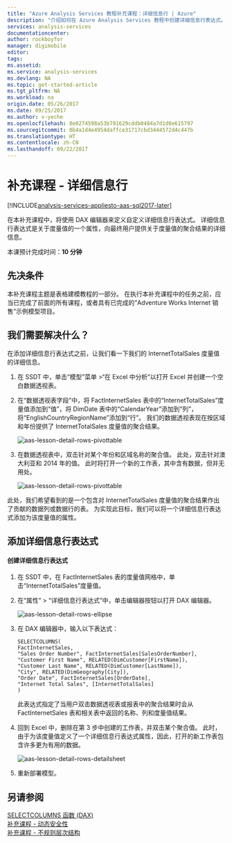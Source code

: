 ```yaml
---
title: "Azure Analysis Services 教程补充课程：详细信息行 | Azure"
description: "介绍如何在 Azure Analysis Services 教程中创建详细信息行表达式。"
services: analysis-services
documentationcenter: 
author: rockboyfor
manager: digimobile
editor: 
tags: 
ms.assetid: 
ms.service: analysis-services
ms.devlang: NA
ms.topic: get-started-article
ms.tgt_pltfrm: NA
ms.workload: na
origin.date: 05/26/2017
ms.date: 09/25/2017
ms.author: v-yeche
ms.openlocfilehash: 8e0274598a53b791629cddb0484a7d1d0e615797
ms.sourcegitcommit: 0b4a1d4e4954daffce31717cbd3444572d4c447b
ms.translationtype: HT
ms.contentlocale: zh-CN
ms.lasthandoff: 09/22/2017
---
```

# <a name="supplemental-lesson---detail-rows"></a>补充课程 - 详细信息行

[!INCLUDE[analysis-services-appliesto-aas-sql2017-later](../../../includes/analysis-services-appliesto-aas-sql2017-later.md)]

在本补充课程中，将使用 DAX 编辑器来定义自定义详细信息行表达式。 详细信息行表达式是关于度量值的一个属性，向最终用户提供关于度量值的聚合结果的详细信息。 

本课预计完成时间：**10 分钟**  

## <a name="prerequisites"></a>先决条件  
本补充课程主题是表格建模教程的一部分。 在执行本补充课程中的任务之前，应当已完成了前面的所有课程，或者具有已完成的“Adventure Works Internet 销售”示例模型项目。  

## <a name="what-do-we-need-to-solve"></a>我们需要解决什么？
在添加详细信息行表达式之前，让我们看一下我们的 InternetTotalSales 度量值的详细信息。

1.  在 SSDT 中，单击“模型”菜单 >“在 Excel 中分析”以打开 Excel 并创建一个空白数据透视表。

2.  在“数据透视表字段”中，将 FactInternetSales 表中的“InternetTotalSales”度量值添加到“值”，将 DimDate 表中的“CalendarYear”添加到“列”，将“EnglishCountryRegionName”添加到“行”。 我们的数据透视表现在按区域和年份提供了 InternetTotalSales 度量值的聚合结果。 

    ![aas-lesson-detail-rows-pivottable](../tutorials/media/aas-lesson-detail-rows-pivottable.png)

3. 在数据透视表中，双击针对某个年份和区域名称的聚合值。 此处，双击针对澳大利亚和 2014 年的值。 此时将打开一个新的工作表，其中含有数据，但并无用处。

    ![aas-lesson-detail-rows-pivottable](../tutorials/media/aas-lesson-detail-rows-sheet.png)

此处，我们希望看到的是一个包含对 InternetTotalSales 度量值的聚合结果作出了贡献的数据列或数据行的表。 为实现此目标，我们可以将一个详细信息行表达式添加为该度量值的属性。

## <a name="add-a-detail-rows-expression"></a>添加详细信息行表达式

#### <a name="to-create-a-detail-rows-expression"></a>创建详细信息行表达式 

1. 在 SSDT 中，在 FactInternetSales 表的度量值网格中，单击“InternetTotalSales”度量值。 

2. 在“属性” > “详细信息行表达式”中，单击编辑器按钮以打开 DAX 编辑器。

    ![aas-lesson-detail-rows-ellipse](../tutorials/media/aas-lesson-detail-rows-ellipse.png)

3. 在 DAX 编辑器中，输入以下表达式：

    ```
    SELECTCOLUMNS(
    FactInternetSales,
    "Sales Order Number", FactInternetSales[SalesOrderNumber],
    "Customer First Name", RELATED(DimCustomer[FirstName]),
    "Customer Last Name", RELATED(DimCustomer[LastName]),
    "City", RELATED(DimGeography[City]),
    "Order Date", FactInternetSales[OrderDate],
    "Internet Total Sales", [InternetTotalSales]
    )

    ```

    此表达式指定了当用户双击数据透视表或报表中的聚合结果时会从 FactInternetSales 表和相关表中返回的名称、列和度量值结果。

4. 回到 Excel 中，删除在第 3 步中创建的工作表，并双击某个聚合值。 此时，由于为该度量值定义了一个详细信息行表达式属性，因此，打开的新工作表包含许多更为有用的数据。

    ![aas-lesson-detail-rows-detailsheet](../tutorials/media/aas-lesson-detail-rows-detailsheet.png)

5. 重新部署模型。

## <a name="see-also"></a>另请参阅  
[SELECTCOLUMNS 函数 (DAX)](https://msdn.microsoft.com/library/mt761759.aspx)   
[补充课程 - 动态安全性](../tutorials/aas-supplemental-lesson-dynamic-security.md)  
[补充课程 - 不规则层次结构](../tutorials/aas-supplemental-lesson-ragged-hierarchies.md)

<!--Update_Description: update meta properties-->